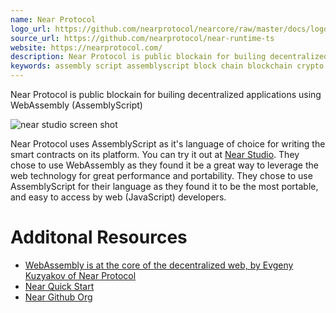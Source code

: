 ```yaml
---
name: Near Protocol
logo_url: https://github.com/nearprotocol/nearcore/raw/master/docs/logo.svg?sanitize=true
source_url: https://github.com/nearprotocol/near-runtime-ts
website: https://nearprotocol.com/
description: Near Protocol is public blockain for builing decentralized applications using WebAssembly (AssemblyScript)
keywords: assembly script assemblyscript block chain blockchain crypto currency cryptocurrency smart contract decentralize
---
```


Near Protocol is public blockain for builing decentralized applications using WebAssembly (AssemblyScript)

![near studio screen shot](https://github.com/nearprotocol/NEARStudio/raw/master/demos/guest_book.gif)

Near Protocol uses AssemblyScript as it's language of choice for writing the smart contracts on its platform. You can try it out at [Near Studio](https://studio.nearprotocol.com/). They chose to use WebAssembly as they found it be a great way to leverage the web technology for great performance and portability. They chose to use AssemblyScript for their language as they found it to be the most portable, and easy to access by web (JavaScript) developers.

# Additonal Resources

- [WebAssembly is at the core of the decentralized web, by Evgeny Kuzyakov of Near Protocol](https://youtu.be/s6-DtXFLeyE)
- [Near Quick Start](https://docs.nearprotocol.com/docs/quick-start/blockchain-prerequisite)
- [Near Github Org](https://github.com/nearprotocol)
